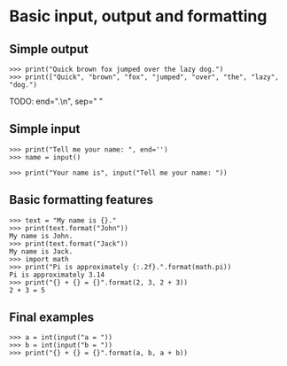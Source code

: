 # Basic input, output and formatting

## Simple output

    >>> print("Quick brown fox jumped over the lazy dog.")
    >>> print(["Quick", "brown", "fox", "jumped", "over", "the", "lazy", "dog.")

TODO: end=".\n", sep="  "

## Simple input

    >>> print("Tell me your name: ", end='')
    >>> name = input()

    >>> print("Your name is", input("Tell me your name: "))

## Basic formatting features

    >>> text = "My name is {}."
    >>> print(text.format("John"))
    My name is John.
    >>> print(text.format("Jack"))
    My name is Jack.
    >>> import math
    >>> print("Pi is approximately {:.2f}.".format(math.pi))
    Pi is approximately 3.14
    >>> print("{} + {} = {}".format(2, 3, 2 + 3))
    2 + 3 = 5

## Final examples

    >>> a = int(input("a = "))
    >>> b = int(input("b = "))
    >>> print("{} + {} = {}".format(a, b, a + b))
